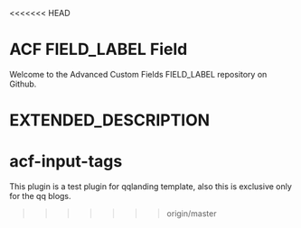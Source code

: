 <<<<<<< HEAD
# ACF FIELD_LABEL Field

Welcome to the Advanced Custom Fields FIELD_LABEL repository on Github.

EXTENDED_DESCRIPTION
=======
# acf-input-tags
This plugin is a test plugin for qqlanding template, also this is exclusive only for the qq blogs.
>>>>>>> origin/master
